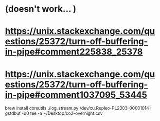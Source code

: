 

# (doesn't work... )
# https://unix.stackexchange.com/questions/25372/turn-off-buffering-in-pipe#comment225838_25378
# https://unix.stackexchange.com/questions/25372/turn-off-buffering-in-pipe#comment1037095_53445
brew install coreutils
./log_stream.py /dev/cu.Repleo-PL2303-00001014 | gstdbuf -o0 tee -a ~/Desktop/co2-overnight.csv
